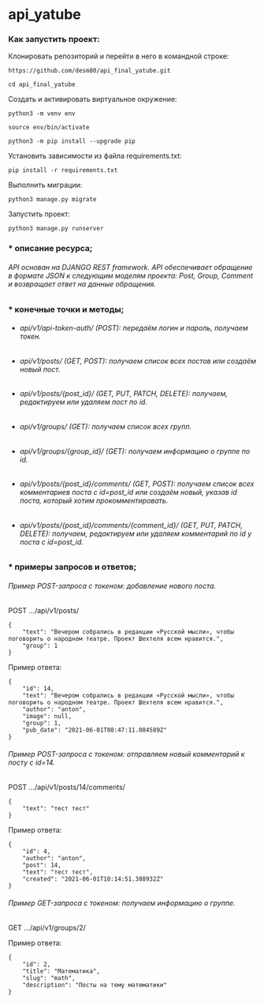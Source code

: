 # api_yatube
### Как запустить проект:

Клонировать репозиторий и перейти в него в командной строке:

```
https://github.com/desm80/api_final_yatube.git
```

```
cd api_final_yatube
```

Cоздать и активировать виртуальное окружение:

```
python3 -m venv env
```

```
source env/bin/activate
```

```
python3 -m pip install --upgrade pip
```

Установить зависимости из файла requirements.txt:

```
pip install -r requirements.txt
```

Выполнить миграции:

```
python3 manage.py migrate
```

Запустить проект:

```
python3 manage.py runserver
```

### * описание ресурса;
###### API oснован на DJANGO REST framework.  API обеспечивает обращение в формате JSON к следующим моделям проекта: Post, Group, Comment и возвращает ответ на данные обращения.

### * конечные точки и методы;

* ###### api/v1/api-token-auth/ (POST): передаём логин и пароль, получаем токен.
* ###### api/v1/posts/ (GET, POST): получаем список всех постов или создаём новый пост.
* ###### api/v1/posts/{post_id}/ (GET, PUT, PATCH, DELETE): получаем, редактируем или удаляем пост по id.
* ###### api/v1/groups/ (GET): получаем список всех групп.
* ###### api/v1/groups/{group_id}/ (GET): получаем информацию о группе по id.
* ###### api/v1/posts/{post_id}/comments/ (GET, POST): получаем список всех комментариев поста с id=post_id или создаём новый, указав id поста, который хотим прокомментировать.
* ###### api/v1/posts/{post_id}/comments/{comment_id}/ (GET, PUT, PATCH, DELETE): получаем, редактируем или удаляем комментарий по id у поста с id=post_id.

### * примеры запросов и ответов;

###### Пример POST-запроса с токеном: добавление нового поста.

POST .../api/v1/posts/


```
{
    "text": "Вечером собрались в редакции «Русской мысли», чтобы поговорить о народном театре. Проект Шехтеля всем нравится.",
    "group": 1
}
``` 

Пример ответа:
```
{
    "id": 14,
    "text": "Вечером собрались в редакции «Русской мысли», чтобы поговорить о народном театре. Проект Шехтеля всем нравится.",
    "author": "anton",
    "image": null,
    "group": 1,
    "pub_date": "2021-06-01T08:47:11.084589Z"
}
```
 
###### Пример POST-запроса с токеном: отправляем новый комментарий к посту с id=14.
POST .../api/v1/posts/14/comments/
```
{
    "text": "тест тест"
}
```
Пример ответа:
```
{
    "id": 4,
    "author": "anton",
    "post": 14,
    "text": "тест тест",
    "created": "2021-06-01T10:14:51.388932Z"
} 
```
###### Пример GET-запроса с токеном: получаем информацию о группе.
GET .../api/v1/groups/2/

Пример ответа:
```
{
    "id": 2,
    "title": "Математика",
    "slug": "math",
    "description": "Посты на тему математики"
} 
```

